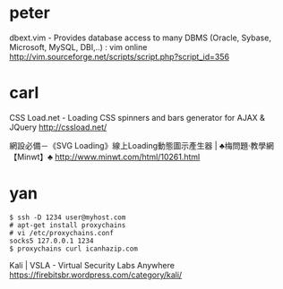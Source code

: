 



# peter

dbext.vim - Provides database access to many DBMS (Oracle, Sybase, Microsoft, MySQL, DBI,..) : vim online
<http://vim.sourceforge.net/scripts/script.php?script_id=356>  

# carl

CSS Load.net - Loading CSS spinners and bars generator for AJAX & JQuery
<http://cssload.net/>  

網設必備－《SVG Loading》線上Loading動態圖示產生器 | ♣梅問題‧教學網【Minwt】♣
<http://www.minwt.com/html/10261.html>  

# yan



    $ ssh -D 1234 user@myhost.com
    # apt-get install proxychains
    # vi /etc/proxychains.conf
    socks5 127.0.0.1 1234
    $ proxychains curl icanhazip.com


Kali | VSLA - Virtual Security Labs Anywhere
<https://firebitsbr.wordpress.com/category/kali/>  